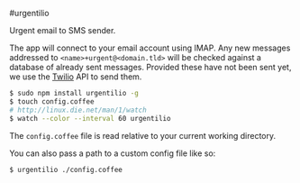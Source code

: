 #urgentilio

Urgent email to SMS sender.

The app will connect to your email account using IMAP. Any new messages addressed to `<name>+urgent@<domain.tld>` will be checked against a database of already sent messages. Provided these have not been sent yet, we use the [Twilio](http://www.twilio.com/) API to send them.

```bash
$ sudo npm install urgentilio -g
$ touch config.coffee
# http://linux.die.net/man/1/watch
$ watch --color --interval 60 urgentilio
```

The `config.coffee` file is read relative to your current working directory.

You can also pass a path to a custom config file like so:

```bash
$ urgentilio ./config.coffee
```